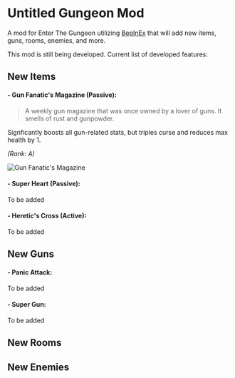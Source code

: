 # Untitled Gungeon Mod

A mod for Enter The Gungeon utilizing [BepInEx](https://github.com/BepInEx/BepInEx) that will add new items, guns, rooms, enemies, and more.

This mod is still being developed. Current list of developed features:

## New Items

#### - Gun Fanatic's Magazine (Passive):
 > A weekly gun magazine that was once owned by a lover of guns. It smells of rust and gunpowder.
 
 Signficantly boosts all gun-related stats, but triples curse and reduces max health by 1.
 
 *(Rank: A)*
 
 ![Gun Fanatic's Magazine](https://drive.google.com/file/d/1uqqSCidykfXwrn0zVJD1ZUAFaWFoCF2z/view?usp=share_link)
 
#### - Super Heart (Passive):
 To be added
 
#### - Heretic's Cross (Active):
 To be added
 
## New Guns

#### - Panic Attack:
To be added

#### - Super Gun:
To be added

## New Rooms

## New Enemies
